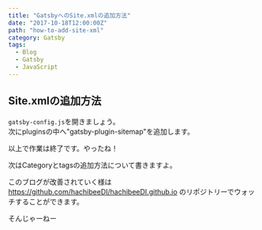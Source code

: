 ```yaml
---
title: "GatsbyへのSite.xmlの追加方法"
date: "2017-10-18T12:00:00Z"
path: "how-to-add-site-xml"
category: Gatsby
tags:
  - Blog
  - Gatsby
  - JavaScript
---
```


## Site.xmlの追加方法

`gatsby-config.js`を開きましょう。  
次にpluginsの中へ"gatsby-plugin-sitemap"を追加します。


以上で作業は終了です。やったね！


次はCategoryとtagsの追加方法について書きますよ。


このブログが改善されていく様は https://github.com/hachibeeDI/hachibeeDI.github.io のリポジトリーでウォッチすることができます。

そんじゃーねー
